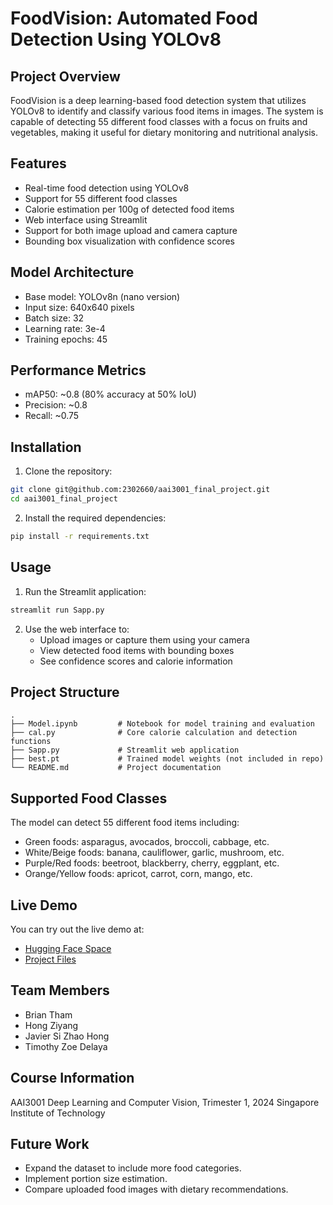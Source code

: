 # FoodVision: Automated Food Detection Using YOLOv8

## Project Overview
FoodVision is a deep learning-based food detection system that utilizes YOLOv8 to identify and classify various food items in images. The system is capable of detecting 55 different food classes with a focus on fruits and vegetables, making it useful for dietary monitoring and nutritional analysis.

## Features
- Real-time food detection using YOLOv8
- Support for 55 different food classes
- Calorie estimation per 100g of detected food items
- Web interface using Streamlit
- Support for both image upload and camera capture
- Bounding box visualization with confidence scores

## Model Architecture
- Base model: YOLOv8n (nano version)
- Input size: 640x640 pixels
- Batch size: 32
- Learning rate: 3e-4
- Training epochs: 45

## Performance Metrics
- mAP50: ~0.8 (80% accuracy at 50% IoU)
- Precision: ~0.8
- Recall: ~0.75

## Installation

1. Clone the repository:
```bash
git clone git@github.com:2302660/aai3001_final_project.git
cd aai3001_final_project
```

2. Install the required dependencies:
```bash
pip install -r requirements.txt
```

## Usage

1. Run the Streamlit application:
```bash
streamlit run Sapp.py
```

2. Use the web interface to:
   - Upload images or capture them using your camera
   - View detected food items with bounding boxes
   - See confidence scores and calorie information

## Project Structure
```
.
├── Model.ipynb         # Notebook for model training and evaluation
├── cal.py              # Core calorie calculation and detection functions
├── Sapp.py             # Streamlit web application
├── best.pt             # Trained model weights (not included in repo)
└── README.md           # Project documentation
```

## Supported Food Classes
The model can detect 55 different food items including:
- Green foods: asparagus, avocados, broccoli, cabbage, etc.
- White/Beige foods: banana, cauliflower, garlic, mushroom, etc.
- Purple/Red foods: beetroot, blackberry, cherry, eggplant, etc.
- Orange/Yellow foods: apricot, carrot, corn, mango, etc.

## Live Demo
You can try out the live demo at:
- [Hugging Face Space](https://nightey3s-aai3001-final-project.hf.space/)
- [Project Files](https://huggingface.co/spaces/nightey3s/aai3001_final_project/tree/main)

## Team Members
- Brian Tham
- Hong Ziyang
- Javier Si Zhao Hong
- Timothy Zoe Delaya

## Course Information
AAI3001 Deep Learning and Computer Vision, Trimester 1, 2024
Singapore Institute of Technology

## Future Work
- Expand the dataset to include more food categories.
- Implement portion size estimation.
- Compare uploaded food images with dietary recommendations.